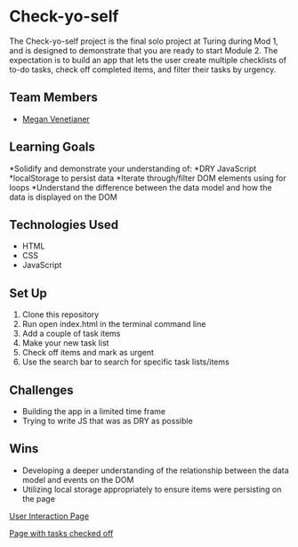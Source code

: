 # Check-yo-self

The Check-yo-self project is the final solo project at Turing during Mod 1, and is designed to demonstrate that you are ready to start Module 2. The expectation is to build an app that lets the user create multiple checklists of to-do tasks, check off completed items, and filter their tasks by urgency.

## Team Members
* [Megan Venetianer](https://github.com/megan-venetianer)

## Learning Goals
*Solidify and demonstrate your understanding of:
  *DRY JavaScript
  *localStorage to persist data
*Iterate through/filter DOM elements using for loops
*Understand the difference between the data model and how the data is displayed on the DOM

## Technologies Used
* HTML
* CSS
* JavaScript

## Set Up
1. Clone this repository
2. Run open index.html in the terminal command line
3. Add a couple of task items
4. Make your new task list
5. Check off items and mark as urgent
6. Use the search bar to search for specific task lists/items


## Challenges
* Building the app in a limited time frame
* Trying to write JS that was as DRY as possible

## Wins
* Developing a deeper understanding of the relationship between the data model and events on the DOM
* Utilizing local storage appropriately to ensure items were persisting on the page

[User Interaction Page](https://user-images.githubusercontent.com/55962854/72395364-7621c200-36f6-11ea-943f-cb764cb78883.png)

[Page with tasks checked off](https://user-images.githubusercontent.com/55962854/72395428-b5501300-36f6-11ea-82c9-8f457650d048.png")
